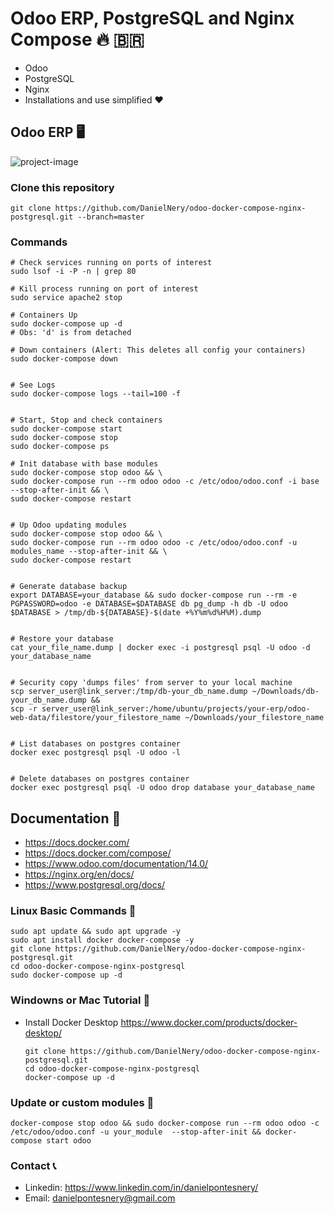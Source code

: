 # Odoo ERP, PostgreSQL and Nginx Compose 🔥 🇧🇷

  + Odoo
  + PostgreSQL
  + Nginx 
  + Installations and use simplified ❤

## Odoo ERP 🖥️
![project-image](https://user-images.githubusercontent.com/59855397/216739166-c91ef374-50d4-4b9e-bfb4-987954f5f0f2.png)


### Clone this repository

    git clone https://github.com/DanielNery/odoo-docker-compose-nginx-postgresql.git --branch=master

### Commands

    # Check services running on ports of interest
    sudo lsof -i -P -n | grep 80

    # Kill process running on port of interest
    sudo service apache2 stop

    # Containers Up
    sudo docker-compose up -d
    # Obs: 'd' is from detached

    # Down containers (Alert: This deletes all config your containers)
    sudo docker-compose down
    

    # See Logs
    sudo docker-compose logs --tail=100 -f
    

    # Start, Stop and check containers
    sudo docker-compose start
    sudo docker-compose stop
    sudo docker-compose ps
    
    # Init database with base modules
    sudo docker-compose stop odoo && \
    sudo docker-compose run --rm odoo odoo -c /etc/odoo/odoo.conf -i base --stop-after-init && \
    sudo docker-compose restart


    # Up Odoo updating modules
    sudo docker-compose stop odoo && \
    sudo docker-compose run --rm odoo odoo -c /etc/odoo/odoo.conf -u modules_name --stop-after-init && \
    sudo docker-compose restart
    

    # Generate database backup
    export DATABASE=your_database && sudo docker-compose run --rm -e PGPASSWORD=odoo -e DATABASE=$DATABASE db pg_dump -h db -U odoo $DATABASE > /tmp/db-${DATABASE}-$(date +%Y%m%d%H%M).dump


    # Restore your database
    cat your_file_name.dump | docker exec -i postgresql psql -U odoo -d your_database_name


    # Security copy 'dumps files' from server to your local machine
    scp server_user@link_server:/tmp/db-your_db_name.dump ~/Downloads/db-your_db_name.dump &&
    scp -r server_user@link_server:/home/ubuntu/projects/your-erp/odoo-web-data/filestore/your_filestore_name ~/Downloads/your_filestore_name


    # List databases on postgres container
    docker exec postgresql psql -U odoo -l


    # Delete databases on postgres container
    docker exec postgresql psql -U odoo drop database your_database_name

##  Documentation 📜

+ https://docs.docker.com/
+ https://docs.docker.com/compose/
+ https://www.odoo.com/documentation/14.0/
+ https://nginx.org/en/docs/
+ https://www.postgresql.org/docs/

### Linux Basic Commands 🐧

` sudo apt update && sudo apt upgrade -y ` <br/>
` sudo apt install docker docker-compose -y ` <br/>
` git clone https://github.com/DanielNery/odoo-docker-compose-nginx-postgresql.git ` <br/>
` cd odoo-docker-compose-nginx-postgresql ` <br/>
` sudo docker-compose up -d ` <br/>

### Windowns or Mac Tutorial 🍎

  + Install Docker Desktop https://www.docker.com/products/docker-desktop/
  
    ` git clone https://github.com/DanielNery/odoo-docker-compose-nginx-postgresql.git ` <br/>
    ` cd odoo-docker-compose-nginx-postgresql ` <br/>
    ` docker-compose up -d ` <br/>


### Update or custom modules 🍺
  
  `docker-compose stop odoo && sudo docker-compose run --rm odoo odoo -c /etc/odoo/odoo.conf -u your_module 
  --stop-after-init && docker-compose start odoo` <br/>
  
### Contact 📞
  
  + Linkedin: https://www.linkedin.com/in/danielpontesnery/
  + Email: danielpontesnery@gmail.com
  

